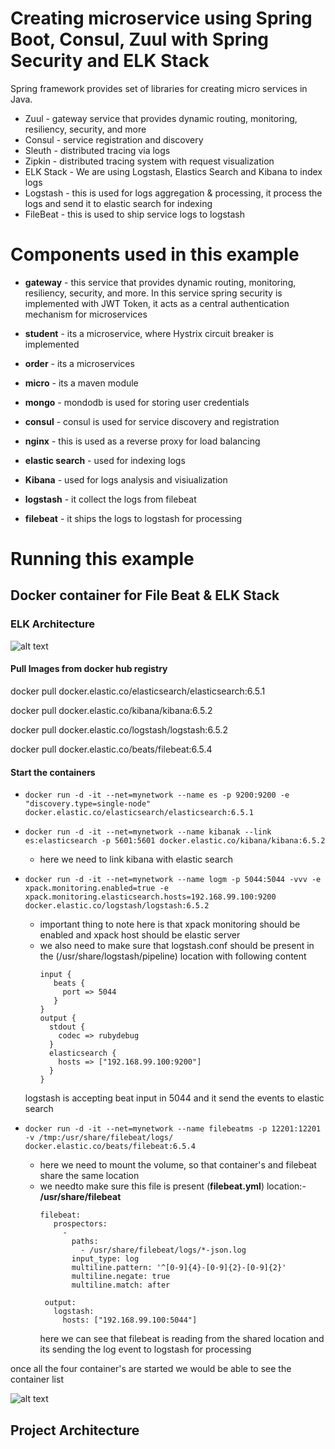 # Creating microservice using Spring Boot, Consul, Zuul with Spring Security and ELK Stack

Spring framework provides set of libraries for creating micro services in Java.

-   Zuul - gateway service that provides dynamic routing, monitoring, resiliency, security, and more
-   Consul - service registration and discovery
-   Sleuth - distributed tracing via logs
-   Zipkin - distributed tracing system with request visualization
-   ELK Stack - We are using Logstash, Elastics Search and Kibana to index logs
-   Logstash - this is used for logs aggregation & processing, it process the logs and send it to elastic search for indexing
-   FileBeat - this is used to ship service logs to logstash


# Components used in this example

 - **gateway** - this service that provides dynamic routing, monitoring, resiliency, security, and more. In this service spring security is implemented with JWT Token, it acts as a central authentication mechanism for microservices
 
 - **student** - its a microservice, where Hystrix circuit breaker is implemented
 
 - **order** - its a microservices
 
 - **micro** - its a maven module
 
 - **mongo** - mondodb is used for storing user credentials
 
 - **consul** - consul is used for service discovery and registration
 
 - **nginx** - this is used as a reverse proxy for load balancing
 
 - **elastic search** - used for indexing logs
 
 - **Kibana** - used for logs analysis and visiualization
 
 - **logstash** - it collect the logs from filebeat
 
 - **filebeat** - it ships the logs to logstash for processing
 
# Running this example

## Docker container for File Beat & ELK Stack

### ELK Architecture
![alt text](https://github.com/kuldeepsingh99/microservice-consul/blob/master/images/elk.png "ELK")

#### Pull Images from docker hub registry

docker pull docker.elastic.co/elasticsearch/elasticsearch:6.5.1

docker pull docker.elastic.co/kibana/kibana:6.5.2

docker pull docker.elastic.co/logstash/logstash:6.5.2

docker pull docker.elastic.co/beats/filebeat:6.5.4

#### Start the containers

- ```docker run -d -it --net=mynetwork --name es -p 9200:9200 -e "discovery.type=single-node" docker.elastic.co/elasticsearch/elasticsearch:6.5.1```

- ```docker run -d -it --net=mynetwork --name kibanak --link es:elasticsearch -p 5601:5601 docker.elastic.co/kibana/kibana:6.5.2```

  - here we need to link kibana with elastic search

- ```docker run -d -it --net=mynetwork --name logm -p 5044:5044 -vvv -e xpack.monitoring.enabled=true -e xpack.monitoring.elasticsearch.hosts=192.168.99.100:9200 docker.elastic.co/logstash/logstash:6.5.2```

  - important thing to note here is that xpack monitoring should be enabled and xpack host should be elastic server
  - we also need to make sure that logstash.conf should be present in the (/usr/share/logstash/pipeline) location with following content
    ```
    input {
       beats {
         port => 5044
       }
    }
    output {
      stdout {
        codec => rubydebug
      }
      elasticsearch {
        hosts => ["192.168.99.100:9200"]
      }
    }
    ```
  logstash is accepting beat input in 5044 and it send the events to elastic search
  
- ```docker run -d -it --net=mynetwork --name filebeatms -p 12201:12201 -v /tmp:/usr/share/filebeat/logs/ docker.elastic.co/beats/filebeat:6.5.4```

  - here we need to mount the volume, so that container's and filebeat share the same location
  - we needto make sure this file is present (**filebeat.yml**) location:- **/usr/share/filebeat**
    ```
    filebeat:
       prospectors:
         -
           paths:
             - /usr/share/filebeat/logs/*-json.log
           input_type: log
           multiline.pattern: '^[0-9]{4}-[0-9]{2}-[0-9]{2}'
           multiline.negate: true
           multiline.match: after

     output:
       logstash:
         hosts: ["192.168.99.100:5044"]
    ```
    here we can see that filebeat is reading from the shared location and its sending the log event to logstash for processing

once all the four container's are started we would be able to see the container list
    
![alt text](https://github.com/kuldeepsingh99/microservice-consul/blob/master/images/containerelk.png "Container")

## Project Architecture
    
